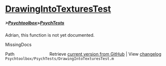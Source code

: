 # [DrawingIntoTexturesTest](DrawingIntoTexturesTest)
##### >[Psychtoolbox](Psychtoolbox)>[PsychTests](PsychTests)

Adrian, this function is not yet documented.


 MissingDocs



<div class="code_header" style="text-align:right;">
  <span style="float:left;">Path&nbsp;&nbsp;</span> <span class="counter">Retrieve <a href=
  "https://raw.github.com/Psychtoolbox-3/Psychtoolbox-3/beta/Psychtoolbox/PsychTests/DrawingIntoTexturesTest.m">current version from GitHub</a> | View <a href=
  "https://github.com/Psychtoolbox-3/Psychtoolbox-3/commits/beta/Psychtoolbox/PsychTests/DrawingIntoTexturesTest.m">changelog</a></span>
</div>
<div class="code">
  <code>Psychtoolbox/PsychTests/DrawingIntoTexturesTest.m</code>
</div>

